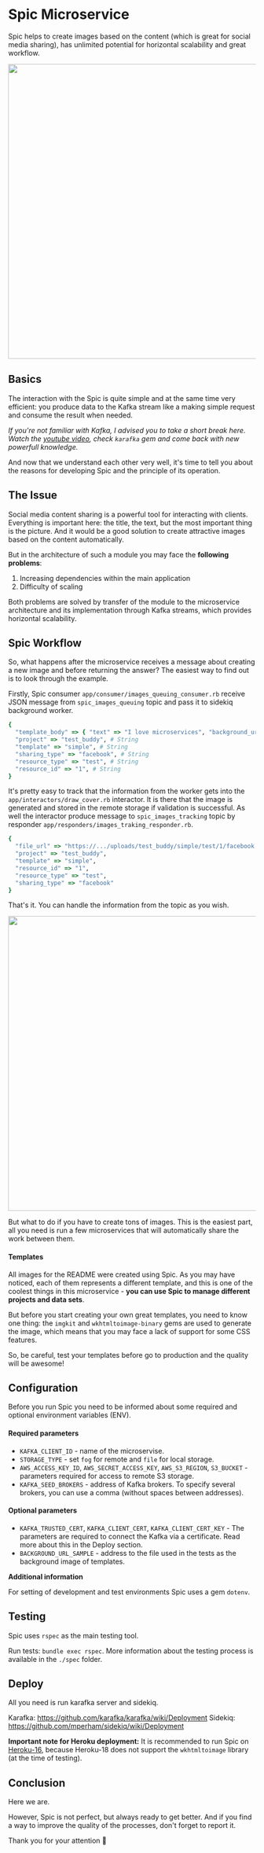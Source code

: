 # Spic Microservice

Spic helps to create images based on the content (which is great for social media sharing), has unlimited potential for horizontal scalability and great workflow.

<img width="600" src="https://doniv-shared-pictures.s3.eu-central-1.amazonaws.com/spic/spic_facebook_sample.jpg"/>

## Basics

The interaction with the Spic is quite simple and at the same time very efficient: you produce data to the Kafka stream like a making simple request and consume the result when needed.

*If you're not familiar with Kafka, I advised you to take a short break here. Watch the [youtube video](https://www.youtube.com/watch?time_continue=1&v=Rzl4O1oaVy8), check `karafka` gem and come back with new powerfull knowledge.*

And now that we understand each other very well, it's time to tell you about the reasons for developing Spic and the principle of its operation.

## The Issue

Social media content sharing is a powerful tool for interacting with clients. Everything is important here: the title, the text, but the most important thing is the picture. And it would be a good solution to create attractive images based on the content automatically.

But in the architecture of such a module you may face the **following problems**:

1. Increasing dependencies within the main application
2. Difficulty of scaling

Both problems are solved by transfer of the module to the microservice architecture and its implementation through Kafka streams, which provides horizontal scalability.

## Spic Workflow

So, what happens after the microservice receives a message about creating a new image and before returning the answer? The easiest way to find out is to look through the example.

Firstly, Spic consumer `app/consumer/images_queuing_consumer.rb` receive JSON message from `spic_images_queuing` topic and pass it to sidekiq background worker.

```ruby
{
  "template_body" => { "text" => "I love microservices", "background_url" => "..." } # Hash
  "project" => "test_buddy", # String
  "template" => "simple", # String
  "sharing_type" => "facebook", # String
  "resource_type" => "test", # String
  "resource_id" => "1", # String
}
```

It's pretty easy to track that the information from the worker gets into the `app/interactors/draw_cover.rb` interactor. It is there that the image is generated and stored in the remote storage if validation is successful. As well the interactor produce message to `spic_images_tracking` topic by responder `app/responders/images_traking_responder.rb`.

```ruby
{
  "file_url" => "https://.../uploads/test_buddy/simple/test/1/facebook.jpg",
  "project" => "test_buddy",
  "template" => "simple",
  "resource_id" => "1",
  "resource_type" => "test",
  "sharing_type" => "facebook"
}

```

That's it. You can handle the information from the topic as you wish.

<img width="600" src="https://doniv-shared-pictures.s3.eu-central-1.amazonaws.com/spic/spic_i_love_microservices_facebook.jpg"/>

But what to do if you have to create tons of images. This is the easiest part, all you need is run a few microservices that will automatically share the work between them.

#### Templates

All images for the README were created using Spic. As you may have noticed, each of them represents a different template, and this is one of the coolest things in this microservice - **you can use Spic to manage different projects and data sets**.

But before you start creating your own great templates, you need to know one thing: the `imgkit` and `wkhtmltoimage-binary` gems are used to generate the image, which means that you may face a lack of support for some CSS features.

So, be careful, test your templates before go to production and the quality will be awesome!

## Configuration

Before you run Spic you need to be informed about some required and optional environment variables (ENV).

#### Required parameters

* `KAFKA_CLIENT_ID` - name of the microservise.
* `STORAGE_TYPE` - set `fog` for remote and `file` for local storage.
* `AWS_ACCESS_KEY_ID`, `AWS_SECRET_ACCESS_KEY`, `AWS_S3_REGION`, `S3_BUCKET` - parameters required for access to remote S3 storage.
* `KAFKA_SEED_BROKERS` - address of Kafka brokers. To specify several brokers, you can use a comma (without spaces between addresses).

#### Optional parameters

* `KAFKA_TRUSTED_CERT`, `KAFKA_CLIENT_CERT`, `KAFKA_CLIENT_CERT_KEY` - The parameters are required to connect the Kafka via a certificate. Read more about this in the Deploy section.
* `BACKGROUND_URL_SAMPLE` - address to the file used in the tests as the background image of templates.

**Additional information**

For setting of development and test environments Spic uses a gem `dotenv`.

## Testing

Spic uses `rspec` as the main testing tool.

Run tests: `bundle exec rspec`. More information about the testing process is available in the `./spec` folder.

## Deploy

All you need is run karafka server and sidekiq.

Karafka: https://github.com/karafka/karafka/wiki/Deployment
Sidekiq: https://github.com/mperham/sidekiq/wiki/Deployment

**Important note for Heroku deployment:** It is recommended to run Spic on [Heroku-16](https://devcenter.heroku.com/articles/stack), because Heroku-18 does not support the `wkhtmltoimage` library (at the time of testing).

## Conclusion

Here we are.

However, Spic is not perfect, but always ready to get better. And if you find a way to improve the quality of the processes, don't forget to report it.

Thank you for your attention 🤖

